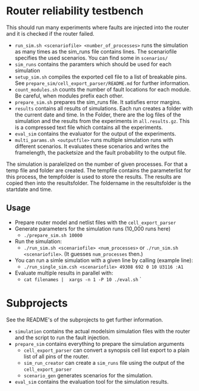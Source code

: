 # Router reliability testbench

This should run many experiments where faults are injected into the router and it is checked if the router failed.

 - `run_sim.sh <scenariofile> <number_of_processes>` runs the simulation as many times as the sim_runs file contains lines. 
    The scenariofile specifies the used scenarios. You can find some in `scenarios/`
 - `sim_runs` contains the paramters which should be used for each simulation
 - `setup_sim.sh` compiles the exported cell file to a list of breakable pins. See `prepare_sim/cell_export_parser/README.md` for further information.
 - `count_modules.sh` counts the number of fault locations for each module. Be careful, when modules prefix each other.
 - `prepare_sim.sh` prepares the sim_runs file. It satisfies error margins. 
 - `results` contains all results of simulations. Each run creates a folder with the current date and time. In the Folder, there are the log files of the simulation and the results from the experiments in `all.results.gz`. This is a compressed text file which contains all the experiments.
 - `eval_sim` contains the evaluator for the output of the experiments.
 - `multi_params.sh <outputfile>` runs multiple simulation runs with different scenarios. It evaluates these scenarios and writes the framelength, the packetsize and the fault probability to the output file. 
 
The simulation is paralelized on the number of given processes. For that a temp file and folder are created. The tempfile contains the parameterlist for this process, the tempfolder is used to store the results.
The results are copied then into the resultsfolder. The foldername in the resultsfolder is the startdate and time.

 ## Usage
  - Prepare router model and netlist files with the `cell_export_parser`
  - Generate parameters for the simulation runs (10_000 runs here)
    - `./prepare_sim.sh 10000`
  - Run the simulation:
    - `./run_sim.sh <scenariofile> <num_processes>` or `./run_sim.sh <scenariofile>`. (It guesses `num_processes` then.)
  - You can run a simle simulation with a given line by calling (example line):
    - `./run_single_sim.csh <scenariofile> 49308 692 0 10 U3116 :A1`
  - Evaluate multiple results in parallel with:
    - `cat filenames |  xargs -n 1 -P 10 ./eval.sh`
`

 # Subprojects
See the README's of the subprojects to get further information.

  - `simulation` contains the actual modelsim simulation files with the router and the script to run the fault injection.
  - `prepare_sim` contains everything to prepare the simulation arguments
     - `cell_export_parser` can convert a synopsis cell list export to a plain list of all pins of the router.
     - `sim_run_creator` can create a `sim_runs` file using the output of the `cell_export_parser`
     - `scenario_gen` generates scenarios for the simulation.
  - `eval_sim` contains the evaluation tool for the simulation results. 

 

 
